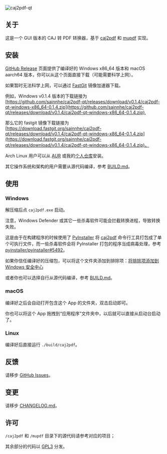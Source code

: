 ![caj2pdf-qt](https://gitlab.com/sainnhe/img/-/raw/master/caj2pdf-qt.png)

## 关于

这是一个 GUI 版本的 CAJ 转 PDF 转换器，基于 [caj2pdf](https://github.com/caj2pdf/caj2pdf) 和 [mupdf](https://mupdf.com) 实现。

## 安装

[GitHub Release](https://github.com/sainnhe/caj2pdf-qt/releases) 页面提供了编译好的 Windows x86_64 版本和 macOS aarch64 版本，你可以从这个页面直接下载（可能需要科学上网）。

如果暂时无法科学上网，可以通过 [FastGit](https://doc.fastgit.org/zh-cn/guide.html#release-%E5%92%8C%E6%BA%90%E7%A0%81%E5%AD%98%E6%A1%A3%E7%9A%84%E4%B8%8B%E8%BD%BD) 镜像加速器下载。

例如，Windows v0.1.4 版本的下载链接为 [https://github.com/sainnhe/caj2pdf-qt/releases/download/v0.1.4/caj2pdf-qt-windows-x86_64-0.1.4.zip](https://github.com/sainnhe/caj2pdf-qt/releases/download/v0.1.4/caj2pdf-qt-windows-x86_64-0.1.4.zip),

那么它的 fastgit 镜像下载链接为 [https://download.fastgit.org/sainnhe/caj2pdf-qt/releases/download/v0.1.4/caj2pdf-qt-windows-x86_64-0.1.4.zip](https://download.fastgit.org/sainnhe/caj2pdf-qt/releases/download/v0.1.4/caj2pdf-qt-windows-x86_64-0.1.4.zip)。

Arch Linux 用户可以从 [AUR](https://aur.archlinux.org/packages/caj2pdf-qt/) 或我的[个人仓库](https://repo.sainnhe.dev/archlinux/)安装。

其它操作系统和架构的用户需要从源代码编译，参考 [BUILD.md](./BUILD.md)。

## 使用

### Windows

解压缩后点 `caj2pdf.exe` 启动。

注意，Windows Defender 或其它一些杀毒软件可能会拦截转换进程，导致转换失败。

这是由于在构建程序的时候使用了 [PyInstaller](https://github.com/pyinstaller/pyinstaller) 将 [caj2pdf](https://github.com/caj2pdf/caj2pdf) 命令行工具打包成了单个可执行文件，而一些杀毒软件会将 PyInstaller 打包的程序当成病毒处理，参考 [pyinstaller/pyinstaller#5492](https://github.com/pyinstaller/pyinstaller/issues/5492)。

如果你信任编译好的压缩包，可以将这个文件夹添加到排除项：[将排除项添加到 Windows 安全中心](https://support.microsoft.com/zh-cn/windows/%E5%B0%86%E6%8E%92%E9%99%A4%E9%A1%B9%E6%B7%BB%E5%8A%A0%E5%88%B0-windows-%E5%AE%89%E5%85%A8%E4%B8%AD%E5%BF%83-811816c0-4dfd-af4a-47e4-c301afe13b26)

或者你也可以选择自行从源代码编译，参考 [BUILD.md](./BUILD.md)。

### macOS

编译好之后会自动打开包含这个 App 的文件夹，双击启动即可。

你也可以将这个 App 拖拽到“应用程序”文件夹中，以后就可以直接从启动台启动了。

### Linux

编译好后直接运行 `./build/caj2pdf`。

## 反馈

请移步 [GitHub Issues](https://github.com/sainnhe/caj2pdf-qt/issues)。

## 变更

请移步 [CHANGELOG.md](./CHANGELOG.md)。

## 许可

`/caj2pdf` 和 `/mupdf` 目录下的源代码请参考对应的项目；

其余部分的代码以 [GPL3](https://github.com/sainnhe/caj2pdf-qt/blob/master/LICENSE) 分发。
